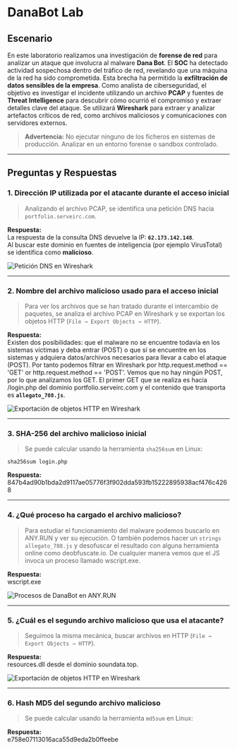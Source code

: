 # DanaBot Lab

## Escenario
En este laboratorio realizamos una investigación de **forense de red** para analizar un ataque que involucra al malware **Dana Bot**. El **SOC** ha detectado actividad sospechosa dentro del tráfico de red, revelando que una máquina de la red ha sido comprometida. Esta brecha ha permitido la **exfiltración de datos sensibles de la empresa**. Como analista de ciberseguridad, el objetivo es investigar el incidente utilizando un archivo **PCAP** y fuentes de **Threat Intelligence** para descubrir cómo ocurrió el compromiso y extraer detalles clave del ataque. Se utilizará **Wireshark** para extraer y analizar artefactos críticos de red, como archivos maliciosos y comunicaciones con servidores externos.

> **Advertencia:** No ejecutar ninguno de los ficheros en sistemas de producción. Analizar en un entorno forense o sandbox controlado.

---

## Preguntas y Respuestas

### 1. Dirección IP utilizada por el atacante durante el acceso inicial
> Analizando el archivo PCAP, se identifica una petición DNS hacia `portfolio.serveirc.com`.

**Respuesta:**  
La respuesta de la consulta DNS devuelve la IP: **`62.173.142.148`**.  
Al buscar este dominio en fuentes de inteligencia (por ejemplo VirusTotal) se identifica como **malicioso**.

![Petición DNS en Wireshark](https://github.com/bogdanturcu13/cyberdefenders-writeups/tree/main/Labs/DanaBot%20Lab/img/dns.png)

---

### 2. Nombre del archivo malicioso usado para el acceso inicial
> Para ver los archivos que se han tratado durante el intercambio de paquetes, se analiza el archivo PCAP en Wireshark y se exportan los objetos HTTP (`File → Export Objects → HTTP`).  

**Respuesta:**  
Existen dos posibilidades: que el malware no se encuentre todavía en los sistemas víctimas y deba entrar (POST) o que sí se encuentre en los sistemas y adquiera datos/archivos necesarios para llevar a cabo el ataque (POST). Por tanto podemos filtrar en Wireshark por http.request.method == 'GET' or http.request.method == 'POST'. Vemos que no hay ningún POST, por lo que analizamos los GET. El primer GET que se realiza es hacia /login.php del dominio portfolio.serveirc.com y el contenido que transporta es **`allegato_708.js`**.

![Exportación de objetos HTTP en Wireshark](https://github.com/bogdanturcu13/cyberdefenders-writeups/tree/main/Labs/DanaBot%20Lab/img/allegato_708.png)

---

### 3. SHA-256 del archivo malicioso inicial
> Se puede calcular usando la herramienta `sha256sum` en Linux:

`sha256sum login.php`

**Respuesta:**
847b4ad90b1bda2d9117ae05776f3f902dda593fb15222895938acf476c4268

---

### 4. ¿Qué proceso ha cargado el archivo malicioso?
> Para estudiar el funcionamiento del malware podemos buscarlo en ANY.RUN y ver su ejecución. O también podemos hacer un `strings allegato_708.js` y desofuscar el resultado con alguna herramienta online como deobfuscate.io. De cualquier manera vemos que el JS invoca un proceso llamado wscript.exe.

**Respuesta:**  
wscript.exe

![Procesos de DanaBot en ANY.RUN](https://github.com/bogdanturcu13/cyberdefenders-writeups/tree/main/Labs/DanaBot%20Lab/img/anyrun.png)

---

### 5. ¿Cuál es el segundo archivo malicioso que usa el atacante?
> Seguimos la misma mecánica, buscar archivos en HTTP (`File → Export Objects → HTTP`).

**Respuesta:**  
resources.dll desde el dominio soundata.top.

![Exportación de objetos HTTP en Wireshark](https://github.com/bogdanturcu13/cyberdefenders-writeups/tree/main/Labs/DanaBot%20Lab/img/objects.png)

---

### 6. Hash MD5 del segundo archivo malicioso
> Se puede calcular usando la herramienta `md5sum` en Linux:

**Respuesta:**  
e758e07113016aca55d9eda2b0ffeebe



